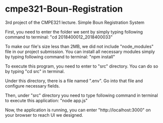 # cmpe321-Boun-Registration
3rd project of the CMPE321 lecture. Simple Boun Registration System

First, you need to enter the folder we sent by simply typing following command to terminal: "cd 2018400012_2018400033"

To make our file's size less than 2MB, we did not include "node_modules" file in our project submission. You can install all necessary modules simply by typing following command to terminal:
"npm install"

To execute this program, you need to enter to "src" directory. You can do so by typing "cd src" in terminal.

Under this directory, there is a file named ".env". Go into that file and configure necessary fields.

Then, under "src" directory you need to type following command in terminal to execute this application: "node app.js"

Now, the application is running, you can enter "http://localhost:3000" on your browser to reach UI we designed.

